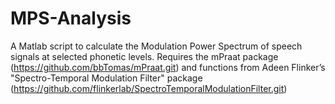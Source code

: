 # MPS-Analysis
A Matlab script to calculate the Modulation Power Spectrum of speech signals at selected phonetic levels. Requires the mPraat package (https://github.com/bbTomas/mPraat.git) and functions from Adeen Flinker’s "Spectro-Temporal Modulation Filter" package (https://github.com/flinkerlab/SpectroTemporalModulationFilter.git) 
